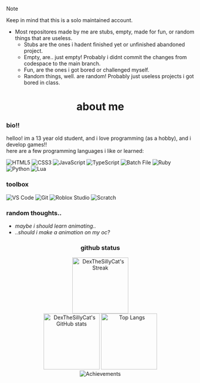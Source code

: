 > [!NOTE]
> Keep in mind that this is a solo maintained account.
>
> 
> 
> - Most repositores made by me are stubs, empty, made for fun, or random things that are useless.
>    - Stubs are the ones i hadent finished yet or unfinished abandoned project.
>    - Empty, are.. just empty! Probably i didnt commit the changes from codespace to the main branch.
>    - Fun, are the ones i got bored or challenged myself.
>    - Random things, well. are random! Probably just useless projects i got bored in class.

<!DOCTYPE html>
<html>
<body>
  <div align="center">
    <h1>about me</h1>
  </div>
</body>

### bio!!

helloo! im a 13 year old student, and i love programming (as a hobby), and i develop games!!  
here are a few programming languages i like or learned:  

<img alt="HTML5" src="https://img.shields.io/badge/HTML5-E34F26?style=for-the-badge&logo=html5&logoColor=white" />
<img alt="CSS3" src="https://img.shields.io/badge/CSS3-1572B6?style=for-the-badge&logo=css3&logoColor=white" />
<img alt="JavaScript" src="https://img.shields.io/badge/JavaScript-F7DF1E?style=for-the-badge&logo=javascript&logoColor=black" />
<img alt="TypeScript" src="https://img.shields.io/badge/TypeScript-3178C6?style=for-the-badge&logo=typescript&logoColor=white" />
<img alt="Batch File" src="https://img.shields.io/badge/Batch%20File-4D4D4D?style=for-the-badge&logo=windows&logoColor=white" />
<img alt="Ruby" src="https://img.shields.io/badge/Ruby-CC342D?style=for-the-badge&logo=ruby&logoColor=white" />
<img alt="Python" src="https://img.shields.io/badge/Python-3776AB?style=for-the-badge&logo=python&logoColor=white" />
<img alt="Lua" src="https://img.shields.io/badge/Lua-blue?style=for-the-badge&logo=lua&logoColor=white" />

### toolbox
<img alt="VS Code" src="https://img.shields.io/badge/Visual_Studio_Code-007ACC?style=for-the-badge&logo=visual_studio_code&logoColor=white" />
<img alt="Git" src="https://img.shields.io/badge/Git-F05032?style=for-the-badge&logo=git&logoColor=white" />
<img alt="Roblox Studio" src="https://img.shields.io/badge/Roblox_Studio-222222?style=for-the-badge&logo=roblox&logoColor=white" />
<img alt="Scratch" src="https://img.shields.io/badge/Scratch-FF8C1A?style=for-the-badge&logo=scratch&logoColor=white" />

### random thoughts..
- *maybe i should learn animating..*
- *..should i make a animation on my oc?*



<div align="center">
  <h3>github status</h3>
  <img src="https://nirzak-streak-stats.vercel.app/?user=DexTheSillyCat&theme=radical&hide_border=false" height=150 alt="DexTheSillyCat's Streak"/>
  <br>
  <img src="https://github-readme-stats.vercel.app/api?username=DexTheSillyCat&show_icons=true&include_all_commits=true&theme=radical&rank_icon=github" height=150 alt="DexTheSillyCat's GitHub stats"/>
  <img src="https://github-readme-stats.vercel.app/api/top-langs/?username=DexTheSillyCat&layout=compact&langs_count=16&theme=radical" height=150 alt="Top Langs"/>
  <br>
  <img src="https://github-profile-trophy.vercel.app/?username=DexTheSillyCat&theme=radical" alt="Achievements"/>
  <br>
</div>
